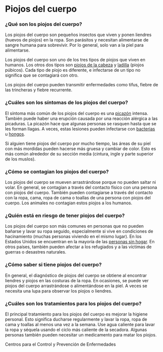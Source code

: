 Piojos del cuerpo
=================


### ¿Qué son los piojos del cuerpo?


Los piojos del cuerpo son pequeños insectos que viven y ponen liendres (huevos de piojos) en la ropa. Son parásitos y necesitan alimentarse de sangre humana para sobrevivir. Por lo general, solo van a la piel para alimentarse.


Los piojos del cuerpo son uno de los tres tipos de piojos que viven en humanos. Los otros dos tipos son [piojos de la cabeza](https://medlineplus.gov/spanish/headlice.html) y [ladilla](https://medlineplus.gov/spanish/pubiclice.html) (piojos púbicos). Cada tipo de piojo es diferente, e infectarse de un tipo no significa que se contagiará con otro.


Los piojos del cuerpo pueden transmitir enfermedades como tifus, fiebre de las trincheras y fiebre recurrente.


### ¿Cuáles son los síntomas de los piojos del cuerpo?


El síntoma más común de los piojos del cuerpo es una [picazón](https://medlineplus.gov/spanish/itching.html) intensa. También puede haber una erupción causada por una reacción alérgica a las picaduras. La picazón hace que algunas personas se rasquen hasta que se les forman llagas. A veces, estas lesiones pueden infectarse con [bacterias](https://medlineplus.gov/spanish/bacterialinfections.html) u [hongos](https://medlineplus.gov/spanish/fungalinfections.html).


Si alguien tiene piojos del cuerpo por mucho tiempo, las áreas de su piel con más mordidas pueden hacerse más gruesa y cambiar de color. Esto es más común alrededor de su sección media (cintura, ingle y parte superior de los muslos).


### ¿Cómo se contagian los piojos del cuerpo?


Los piojos del cuerpo se mueven arrastrándose porque no pueden saltar ni volar. En general, se contagian a través del contacto físico con una persona con piojos del cuerpo. También pueden contagiarse a través del contacto con la ropa, cama, ropa de cama o toallas de una persona con piojos del cuerpo. Los animales no contagian estos piojos a los humanos.


### ¿Quién está en riesgo de tener piojos del cuerpo?


Los piojos del cuerpo son más comunes en personas que no pueden bañarse y lavar su ropa seguido, especialmente si vive en condiciones de hacinamiento (muchas personas viviendo en el mismo lugar). En los Estados Unidos se encuentran en la mayoría de las [personas sin hogar](https://medlineplus.gov/spanish/homelessnessandhealth.html). En otros países, también pueden afectar a los refugiados y a las víctimas de guerras o desastres naturales.


### ¿Cómo saber si tiene piojos del cuerpo?


En general, el diagnóstico de piojos del cuerpo se obtiene al encontrar liendres y piojos en las costuras de la ropa. En ocasiones, se puede ver piojos del cuerpo arrastrándose o alimentándose en la piel. A veces se necesita una lupa para observar los piojos o liendres.


### ¿Cuáles son los tratamientos para los piojos del cuerpo?


El principal tratamiento para los piojos del cuerpo es mejorar la higiene personal. Esto significa ducharse regularmente y lavar la ropa, ropa de cama y toallas al menos una vez a la semana. Use agua caliente para lavar la ropa y séquela usando el ciclo más caliente de la secadora. Algunas personas también pueden necesitar un medicamento para matar los piojos.


Centros para el Control y Prevención de Enfermedades

